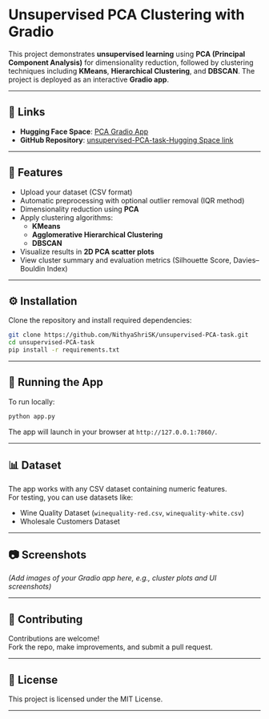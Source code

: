 # Unsupervised PCA Clustering with Gradio

This project demonstrates **unsupervised learning** using **PCA (Principal Component Analysis)** for dimensionality reduction, followed by clustering techniques including **KMeans**, **Hierarchical Clustering**, and **DBSCAN**. The project is deployed as an interactive **Gradio app**.

---

## 🔗 Links

- **Hugging Face Space**: [PCA Gradio App](https://huggingface.co/spaces/NithyaShriSK/PCA_Gradio)
- **GitHub Repository**: [unsupervised-PCA-task-Hugging Space link](https://github.com/NithyaShriSK/unsupervised-PCA-task)

---

## 📌 Features

- Upload your dataset (CSV format)
- Automatic preprocessing with optional outlier removal (IQR method)
- Dimensionality reduction using **PCA**
- Apply clustering algorithms:
  - **KMeans**
  - **Agglomerative Hierarchical Clustering**
  - **DBSCAN**
- Visualize results in **2D PCA scatter plots**
- View cluster summary and evaluation metrics (Silhouette Score, Davies–Bouldin Index)

---

## ⚙️ Installation

Clone the repository and install required dependencies:

```bash
git clone https://github.com/NithyaShriSK/unsupervised-PCA-task.git
cd unsupervised-PCA-task
pip install -r requirements.txt
```

---

## 🚀 Running the App

To run locally:

```bash
python app.py
```

The app will launch in your browser at `http://127.0.0.1:7860/`.

---

## 📊 Dataset

The app works with any CSV dataset containing numeric features.  
For testing, you can use datasets like:
- Wine Quality Dataset (`winequality-red.csv`, `winequality-white.csv`)
- Wholesale Customers Dataset

---

## 📷 Screenshots

*(Add images of your Gradio app here, e.g., cluster plots and UI screenshots)*

---

## 🤝 Contributing

Contributions are welcome!  
Fork the repo, make improvements, and submit a pull request.

---

## 📜 License

This project is licensed under the MIT License.

---
